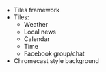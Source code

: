 * Tiles framework
* Tiles: 
  * Weather
  * Local news
  * Calendar
  * Time
  * Facebook group/chat
* Chromecast style background
